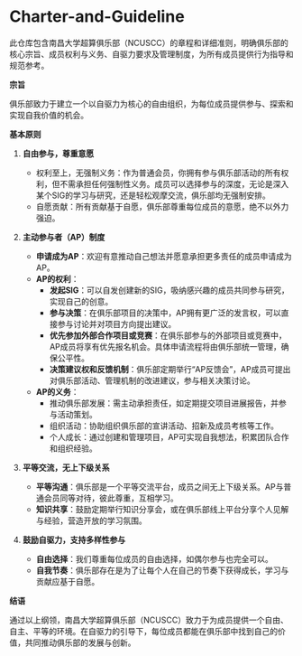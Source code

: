 # Charter-and-Guideline
此仓库包含南昌大学超算俱乐部（NCUSCC）的章程和详细准则，明确俱乐部的核心宗旨、成员权利与义务、自驱力要求及管理制度，为所有成员提供行为指导和规范参考。

**宗旨**

俱乐部致力于建立一个以自驱力为核心的自由组织，为每位成员提供参与、探索和实现自我价值的机会。

**基本原则**

1. **自由参与，尊重意愿**
   - 权利至上，无强制义务：作为普通会员，你拥有参与俱乐部活动的所有权利，但不需承担任何强制性义务。成员可以选择参与的深度，无论是深入某个SIG的学习与研究，还是轻松观摩交流，俱乐部均无强制安排。
   - 自愿贡献：所有贡献基于自愿，俱乐部尊重每位成员的意愿，绝不以外力强迫。

2. **主动参与者（AP）制度**
   - **申请成为AP**：欢迎有意推动自己想法并愿意承担更多责任的成员申请成为AP。
   - **AP的权利**：
     - **发起SIG**：可以自发创建新的SIG，吸纳感兴趣的成员共同参与研究，实现自己的创意。
     - **参与决策**：在俱乐部项目的决策中，AP拥有更广泛的发言权，可以直接参与讨论并对项目方向提出建议。
     - **优先参加外部合作项目或竞赛**：在俱乐部参与的外部项目或竞赛中，AP成员将享有优先报名机会。具体申请流程将由俱乐部统一管理，确保公平性。
     - **决策建议权和反馈机制**：俱乐部定期举行“AP反馈会”，AP成员可提出对俱乐部活动、管理机制的改进建议，参与相关决策讨论。
   - **AP的义务**：
     - 推动俱乐部发展：需主动承担责任，如定期提交项目进展报告，并参与活动策划。
     - 组织活动：协助组织俱乐部的宣讲活动、招新及成员考核等工作。
     - 个人成长：通过创建和管理项目，AP可实现自我想法，积累团队合作和组织经验。

3. **平等交流，无上下级关系**
   - **平等沟通**：俱乐部是一个平等交流平台，成员之间无上下级关系。AP与普通会员同等对待，彼此尊重，互相学习。
   - **知识共享**：鼓励定期举行知识分享会，或在俱乐部线上平台分享个人见解与经验，营造开放的学习氛围。

4. **鼓励自驱力，支持多样性参与**
   - **自由选择**：我们尊重每位成员的自由选择，如偶尔参与也完全可以。
   - **自我节奏**：俱乐部存在是为了让每个人在自己的节奏下获得成长，学习与贡献应基于自愿。

**结语**

通过以上纲领，南昌大学超算俱乐部（NCUSCC）致力于为成员提供一个自由、自主、平等的环境。在自驱力的引导下，每位成员都能在俱乐部中找到自己的价值，共同推动俱乐部的发展与创新。
